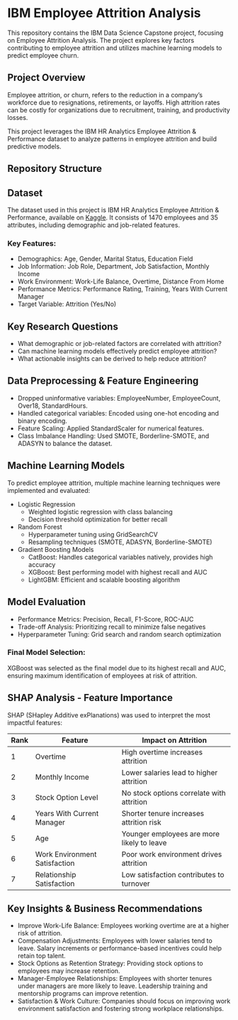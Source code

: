 # IBM Employee Attrition Analysis
This repository contains the IBM Data Science Capstone project, focusing on Employee Attrition Analysis. The project explores key factors contributing to employee attrition and utilizes machine learning models to predict employee churn.

## Project Overview
Employee attrition, or churn, refers to the reduction in a company’s workforce due to resignations, retirements, or layoffs. High attrition rates can be costly for organizations due to recruitment, training, and productivity losses.

This project leverages the IBM HR Analytics Employee Attrition & Performance dataset to analyze patterns in employee attrition and build predictive models.

## Repository Structure


## Dataset
The dataset used in this project is IBM HR Analytics Employee Attrition & Performance, available on [Kaggle](https://www.kaggle.com/datasets/pavansubhasht/ibm-hr-analytics-attrition-dataset). It consists of 1470 employees and 35 attributes, including demographic and job-related features.

### Key Features:
- Demographics: Age, Gender, Marital Status, Education Field
- Job Information: Job Role, Department, Job Satisfaction, Monthly Income
- Work Environment: Work-Life Balance, Overtime, Distance From Home
- Performance Metrics: Performance Rating, Training, Years With Current Manager
- Target Variable: Attrition (Yes/No)

## Key Research Questions
- What demographic or job-related factors are correlated with attrition?
- Can machine learning models effectively predict employee attrition?
- What actionable insights can be derived to help reduce attrition?

## Data Preprocessing & Feature Engineering
- Dropped uninformative variables: EmployeeNumber, EmployeeCount, Over18, StandardHours.
- Handled categorical variables: Encoded using one-hot encoding and binary encoding.
- Feature Scaling: Applied StandardScaler for numerical features.
- Class Imbalance Handling: Used SMOTE, Borderline-SMOTE, and ADASYN to balance the dataset.

## Machine Learning Models
To predict employee attrition, multiple machine learning techniques were implemented and evaluated:
- Logistic Regression
  -  Weighted logistic regression with class balancing
  - Decision threshold optimization for better recall
- Random Forest
  - Hyperparameter tuning using GridSearchCV
  - Resampling techniques (SMOTE, ADASYN, Borderline-SMOTE)
- Gradient Boosting Models
  - CatBoost: Handles categorical variables natively, provides high accuracy
  - XGBoost: Best performing model with highest recall and AUC
  - LightGBM: Efficient and scalable boosting algorithm

## Model Evaluation
- Performance Metrics: Precision, Recall, F1-Score, ROC-AUC
- Trade-off Analysis: Prioritizing recall to minimize false negatives
- Hyperparameter Tuning: Grid search and random search optimization

### Final Model Selection:
XGBoost was selected as the final model due to its highest recall and AUC, ensuring maximum identification of employees at risk of attrition.

## SHAP Analysis - Feature Importance
SHAP (SHapley Additive exPlanations) was used to interpret the most impactful features:

|  Rank | Feature | Impact on Attrition |
|----------|----------|----------|
| 1    | Overtime |High overtime increases attrition |
| 2    | Monthly Income | Lower salaries lead to higher attrition |
| 3    | Stock Option Level | No stock options correlate with attrition |
| 4    | Years With Current Manager |Shorter tenure increases attrition risk |
| 5    | Age | Younger employees are more likely to leave |
| 6    | Work Environment Satisfaction | Poor work environment drives attrition |
| 7    | Relationship Satisfaction | Low satisfaction contributes to turnover |

## Key Insights & Business Recommendations
- Improve Work-Life Balance: Employees working overtime are at a higher risk of attrition.
- Compensation Adjustments: Employees with lower salaries tend to leave. Salary increments or performance-based incentives could help retain top talent.
- Stock Options as Retention Strategy: Providing stock options to employees may increase retention.
- Manager-Employee Relationships: Employees with shorter tenures under managers are more likely to leave. Leadership training and mentorship programs can improve retention.
- Satisfaction & Work Culture: Companies should focus on improving work environment satisfaction and fostering strong workplace relationships.
